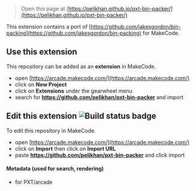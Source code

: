 ---
---

> Open this page at [https://pelikhan.github.io/pxt-bin-packer/](https://pelikhan.github.io/pxt-bin-packer/)

This extension contains a port of
[https://github.com/jakesgordon/bin-packing](https://github.com/jakesgordon/bin-packing) for MakeCode.

## Use this extension

This repository can be added as an **extension** in MakeCode.

* open [https://arcade.makecode.com/](https://arcade.makecode.com/)
* click on **New Project**
* click on **Extensions** under the gearwheel menu
* search for **https://github.com/pelikhan/pxt-bin-packer** and import

## Edit this extension ![Build status badge](https://github.com/pelikhan/pxt-bin-packer/workflows/MakeCode/badge.svg)

To edit this repository in MakeCode.

* open [https://arcade.makecode.com/](https://arcade.makecode.com/)
* click on **Import** then click on **Import URL**
* paste **https://github.com/pelikhan/pxt-bin-packer** and click import

#### Metadata (used for search, rendering)

* for PXT/arcade
<script src="https://makecode.com/gh-pages-embed.js"></script><script>makeCodeRender("{{ site.makecode.home_url }}", "{{ site.github.owner_name }}/{{ site.github.repository_name }}");</script>
